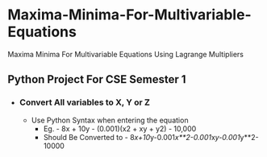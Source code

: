 # Maxima-Minima-For-Multivariable-Equations
Maxima Minima For Multivariable Equations Using Lagrange Multipliers

## **Python Project For CSE Semester 1**

- ### Convert All variables to X, Y or Z
  - Use Python Syntax when entering the equation
    - Eg. - 8x + 10y - (0.001)(x2 + xy + y2) - 10,000
    - Should Be Converted to - 8*x+10*y-0.001*x**2-0.001*x*y-0.001*y**2-10000
